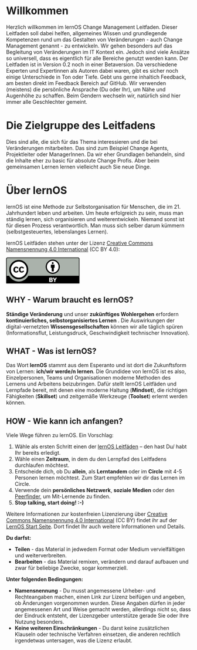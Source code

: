 # Willkommen

Herzlich willkommen im lernOS Change Management Leitfaden. 
Dieser Leitfaden soll dabei helfen, allgemeines Wissen und grundlegende Kompetenzen rund um das Gestalten von Veränderungen - auch Change Management genannt - zu entwickeln. Wir gehen besonders auf das Begleitung von Veränderungen im IT Kontext ein. Jedoch sind viele Ansätze so universell, dass es eigentlich für alle Bereiche genutzt werden kann. 
Der Leitfaden ist in Version 0.2 noch in einer Betaversion. Da verschiedene Experten und Expertinnen als Autoren dabei waren, gibt es sicher noch einige Unterschiede in Ton oder Tiefe. Gebt uns gerne inhaltich Feedback, am besten direkt im Feedback Bereich auf GitHub. 
Wir verwenden (meistens) die persönliche Ansprache (Du oder Ihr), um Nähe und Augenhöhe zu schaffen. Beim Gendern wechseln wir, natürlich sind hier immer alle Geschlechter gemeint. 

# Die Zielgruppe des Leitfadens 
Dies sind  alle, die sich für das Thema interessieren und die bei Veränderungen mitarbeiten. Das sind zum Beispiel Change Agents, Projektleiter oder ManagerInnen. Da wir eher Grundlagen behandeln, sind die Inhalte eher zu basic für absolute Change Profis. Aber beim gemeinsamen Lernen lernen vielleicht auch Sie neue Dinge. 

# Über lernOS

lernOS ist eine Methode zur Selbstorganisation für Menschen, die im 21. Jahrhundert leben und arbeiten. Um heute erfolgreich zu sein, muss man ständig lernen, sich organisieren und weiterentwickeln. Niemand sonst ist für diesen Prozess verantwortlich. Man muss sich selber darum kümmern (selbstgesteuertes, lebenslanges Lernen).

lernOS Leitfäden stehen unter der Lizenz [Creative Commons Namensnennung 4.0 International](https://creativecommons.org/licenses/by/4.0/deed.de) (CC BY 4.0): 

![](./images/CC-BY.png)

## WHY - Warum braucht es lernOS?

**Ständige Veränderung** und unser **zukünftiges Wohlergehen** erfordern **kontinuierliches, selbstorganisiertes Lernen** . Die Auswirkungen der digital-vernetzten **Wissensgesellschaften** können wir alle täglich spüren (Informationsflut, Leistungsdruck, Geschwindigkeit technischer Innovation).

## WHAT - Was ist lernOS?

Das Wort **lernOS** stammt aus dem Esperanto und ist dort die Zukunftsform von Lernen: **ich/wir werde/n lernen**. Die Grundidee von lernOS ist es also, Einzelpersonen, Teams und Organisationen moderne Methoden des Lernens und Arbeitens beizubringen. Dafür stellt lernOS Leitfäden und Lernpfade bereit, mit denen eine moderne Haltung (**Mindset**), die richtigen Fähigkeiten (**Skillset**) und zeitgemäße Werkzeuge (**Toolset**) erlernt werden können.

## HOW - Wie kann ich anfangen?

Viele Wege führen zu lernOS. Ein Vorschlag:

1. Wähle als ersten Schritt einen der [lernOS Leitfäden](https://lernos.org/de/1-guides/) – den hast Du/ habt Ihr bereits erledigt. 
1. Wähle einen **Zeitraum**, in dem du den Lernpfad des Leitfadens durchlaufen möchtest.
1. Entscheide dich, ob Du **allein**, als **Lerntandem** oder im **Circle** mit 4-5 Personen lernen möchtest. Zum Start empfehlen wir dir das Lernen im Circle.
1. Verwende dein **persönliches Netzwerk**, **soziale Medien** oder den [Peerfinder](https://web.peerfinder.app/de), um Mit-Lernende zu finden.
1. **Stop talking, start doing! :-)**

Weitere Informationen zur kostenfreien Lizenzierung über [Creative Commons Namensnennung 4.0 International](https://creativecommons.org/licenses/by/4.0/deed.de) (CC BY) findet ihr auf der [LernOS Start Seite](https://lernos.org/de/). Dort findet Ihr auch weitere Informationen und Details. 

**Du darfst:**

* **Teilen** - das Material in jedwedem Format oder Medium vervielfältigen und weiterverbreiten.
* **Bearbeiten** - das Material remixen, verändern und darauf aufbauen und zwar für beliebige Zwecke, sogar kommerziell.

**Unter folgenden Bedingungen:**

- **Namensnennung** - Du musst angemessene Urheber- und Rechteangaben machen, einen Link zur Lizenz beifügen und angeben, ob Änderungen vorgenommen wurden. Diese Angaben dürfen in jeder angemessenen Art und Weise gemacht werden, allerdings nicht so, dass der Eindruck entsteht, der Lizenzgeber unterstütze gerade Sie oder Ihre Nutzung besonders.
- **Keine weiteren Einschränkungen** - Du darst keine zusätzlichen Klauseln oder technische Verfahren einsetzen, die anderen rechtlich irgendetwas untersagen, was die Lizenz erlaubt.
